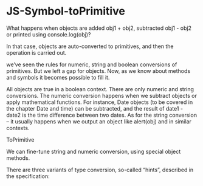 # JS-Symbol-toPrimitive

What happens when objects are added obj1 + obj2, subtracted obj1 - obj2 or printed using console.log(obj)?

In that case, objects are auto-converted to primitives, and then the operation is carried out.

we’ve seen the rules for numeric, string and boolean conversions of primitives. But we left a gap for objects. Now, as we know about methods and symbols it becomes possible to fill it.

All objects are true in a boolean context. There are only numeric and string conversions.
The numeric conversion happens when we subtract objects or apply mathematical functions. For instance, Date objects (to be covered in the chapter Date and time) can be subtracted, and the result of date1 - date2 is the time difference between two dates.
As for the string conversion – it usually happens when we output an object like alert(obj) and in similar contexts.

ToPrimitive

We can fine-tune string and numeric conversion, using special object methods.

There are three variants of type conversion, so-called “hints”, described in the specification:
